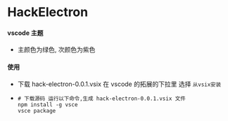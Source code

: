 # HackElectron

#### vscode 主题
- 主颜色为绿色, 次颜色为紫色

#### 使用
- 下载 hack-electron-0.0.1.vsix 在 vscode 的拓展的下拉里 选择 `从vsix安装`

- ```shell
  # 下载源码 运行以下命令,生成 hack-electron-0.0.1.vsix 文件
  npm install -g vsce
  vsce package 
  ```

